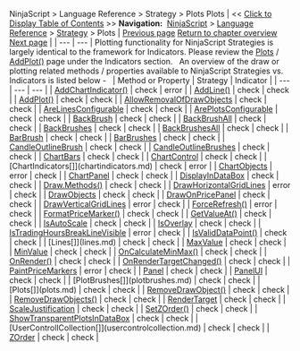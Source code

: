 ﻿
NinjaScript \> Language Reference \> Strategy \> Plots
Plots
| \<\< [Click to Display Table of Contents](strategy_plots.md) \>\> **Navigation:**     [NinjaScript](ninjascript.md) \> [Language Reference](language_reference_wip.md) \> [Strategy](strategy.md) \> Plots | [Previous page](strategy_performancemetrics.md) [Return to chapter overview](strategy.md) [Next page](position.md) |
| --- | --- |
Plotting functionality for NinjaScript Strategies is largely identical to the framework for Indicators. Please review the [Plots](plots.md) / [AddPlot()](addplot.md) page under the Indicators section.
 
An overview of the draw or plotting related methods / properties available to NinjaScript Strategies vs. Indicators is listed below \-
 
| Method or Property | Strategy | Indicator |
| --- | --- | --- |
| [AddChartIndicator()](addchartindicator.md) | check | error |
| [AddLine()](addline.md) | check | check |
| [AddPlot()](addplot.md) | check | check |
| [AllowRemovalOfDrawObjects](allowremovalofdrawobjects.md) | check | check |
| [AreLinesConfigurable](arelinesconfigurable.md) | check | check |
| [ArePlotsConfigurable](areplotsconfigurable.md) | check | check |
| [BackBrush](backbrush.md) | check | check |
| [BackBrushAll](backbrushall.md) | check | check |
| [BackBrushes](backbrushes.md) | check | check |
| [BackBrushesAll](backbrushesall.md) | check | check |
| [BarBrush](barbrush.md) | check | check |
| [BarBrushes](barbrushes.md) | check | check |
| [CandleOutlineBrush](candleoutlinebrush.md) | check | check |
| [CandleOutlineBrushes](candleoutlinebrushes.md) | check | check |
| [ChartBars](chartbars.md) | check | check |
| [ChartControl](chartcontrol.md) | check | check |
| [ChartIndicators\[]](chartindicators.md) | check | error |
| [ChartObjects](chartobjects.md) | error | check |
| [ChartPanel](chartpanel.md) | check | check |
| [DisplayInDataBox](displayindatabox.md) | check | check |
| [Draw.Methods()](drawing.md) | check | check |
| [DrawHorizontalGridLines](drawhorizontalgridlines.md) | error | check |
| [DrawObjects](drawingtools_drawobjects.md) | check | check |
| [DrawOnPricePanel](drawonpricepanel.md) | check | check |
| [DrawVerticalGridLines](drawverticalgridlines.md) | error | check |
| [ForceRefresh()](forcerefresh.md) | error | check |
| [FormatPriceMarker()](formatpricemarker.md) | check | check |
| [GetValueAt()](getvalueat.md) | check | check |
| [IsAutoScale](isautoscale.md) | check | check |
| [IsOverlay](isoverlay.md) | check | check |
| [IsTradingHoursBreakLineVisible](istradinghoursbreaklinevisible.md) | error | check |
| [IsValidDataPoint()](isvaliddatapoint.md) | check | check |
| [Lines\[]](lines.md) | check | check |
| [MaxValue](maxvalue.md) | check | check |
| [MinValue](minvalue.md) | check | check |
| [OnCalculateMinMax()](oncalculateminmax.md) | check | check |
| [OnRender()](onrender.md) | check | check |
| [OnRenderTargetChanged()](onrendertargetchanged.md) | check | check |
| [PaintPriceMarkers](paintpricemarkers.md) | error | check |
| [Panel](panelindex.md) | check | check |
| [PanelUI](panelui.md) | check | check |
| [PlotBrushes\[]](plotbrushes.md) | check | check |
| [Plots\[]](plots.md) | check | check |
| [RemoveDrawObject()](removedrawobject.md) | check | check |
| [RemoveDrawObjects()](removedrawobjects.md) | check | check |
| [RenderTarget](rendertarget.md) | check | check |
| [ScaleJustification](scalejustification.md) | check | check |
| [SetZOrder()](setzorder.md) | check | check |
| [ShowTransparentPlotsInDataBox](showtransparentplotsindatabox.md) | check | check |
| [UserControllCollection\[]](usercontrolcollection.md) | check | check |
| [ZOrder](chart_zorder.md) | check | check |
